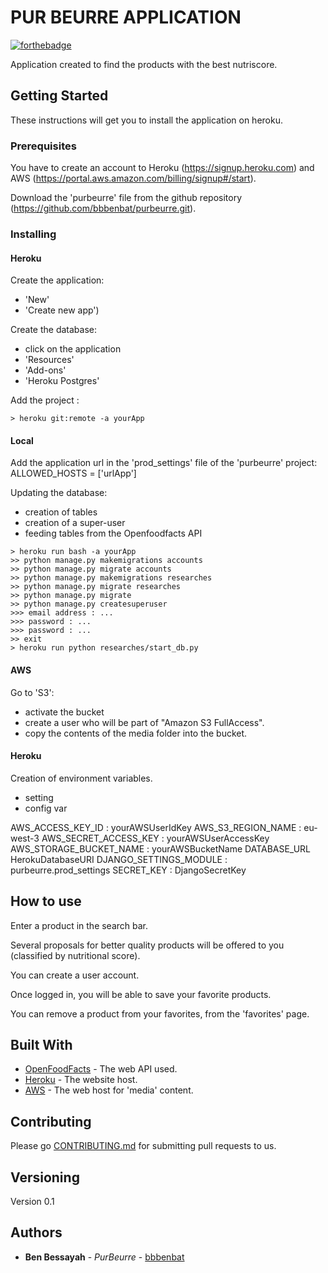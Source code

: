 # PUR BEURRE  APPLICATION

[![forthebadge](https://forthebadge.com/images/badges/made-with-python.svg)](https://forthebadge.com)

Application created to find the products with the best nutriscore.

## Getting Started

These instructions will get you to install the application on heroku.

### Prerequisites

You have to create an account to Heroku (https://signup.heroku.com) and AWS
(https://portal.aws.amazon.com/billing/signup#/start).

Download the 'purbeurre' file from the github repository
(https://github.com/bbbenbat/purbeurre.git).

### Installing

#### Heroku
Create the application:
- 'New'
- 'Create new app')

Create the database:
- click on the application
- 'Resources'
- 'Add-ons'
- 'Heroku Postgres'

Add the project :
```
> heroku git:remote -a yourApp 
```

#### Local
Add the application url in the 'prod_settings' file of the 'purbeurre' project:
ALLOWED_HOSTS = ['urlApp']

Updating the database:
- creation of tables
- creation of a super-user
- feeding tables from the Openfoodfacts API

```
> heroku run bash -a yourApp
>> python manage.py makemigrations accounts
>> python manage.py migrate accounts
>> python manage.py makemigrations researches
>> python manage.py migrate researches
>> python manage.py migrate
>> python manage.py createsuperuser
>>> email address : ...
>>> password : ...
>>> password : ...
>> exit
> heroku run python researches/start_db.py
```

#### AWS

Go to 'S3':
- activate the bucket
- create a user who will be part of "Amazon S3 FullAccess".
- copy the contents of the media folder into the bucket.

#### Heroku

Creation of environment variables.
- setting
- config var

AWS_ACCESS_KEY_ID : yourAWSUserIdKey
AWS_S3_REGION_NAME : eu-west-3
AWS_SECRET_ACCESS_KEY : yourAWSUserAccessKey
AWS_STORAGE_BUCKET_NAME : yourAWSBucketName
DATABASE_URL HerokuDatabaseURI
DJANGO_SETTINGS_MODULE : purbeurre.prod_settings
SECRET_KEY : DjangoSecretKey


## How to use

Enter a product in the search bar.

Several proposals for better quality products will be offered to you
(classified by nutritional score).

You can create a user account.

Once logged in, you will be able to save your favorite products.

You can remove a product from your favorites, from the 'favorites' page.

## Built With

* [OpenFoodFacts](https://wiki.openfoodfacts.org) - The web API used.
* [Heroku](https://www.heroku.com) - The website host.
* [AWS](https://aws.amazon.com) - The web host for 'media' content.

## Contributing

Please go [CONTRIBUTING.md](https://github.com/bbbenbat/purbeurre/pulls) for submitting pull requests to us.

## Versioning

Version 0.1

## Authors

* **Ben Bessayah** - *PurBeurre* - [bbbenbat](https://github.com/bbbenbat)




